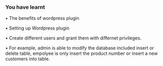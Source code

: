 ### You have learnt 

• The benefits of wordpress plugin

• Setting up Wordpress plugin 

• Create different users and grant them with differnet privileges.

• For example, admin is able to modify the database included insert or delete table, empolyee is only insert the product number or insert a new customers into table.
